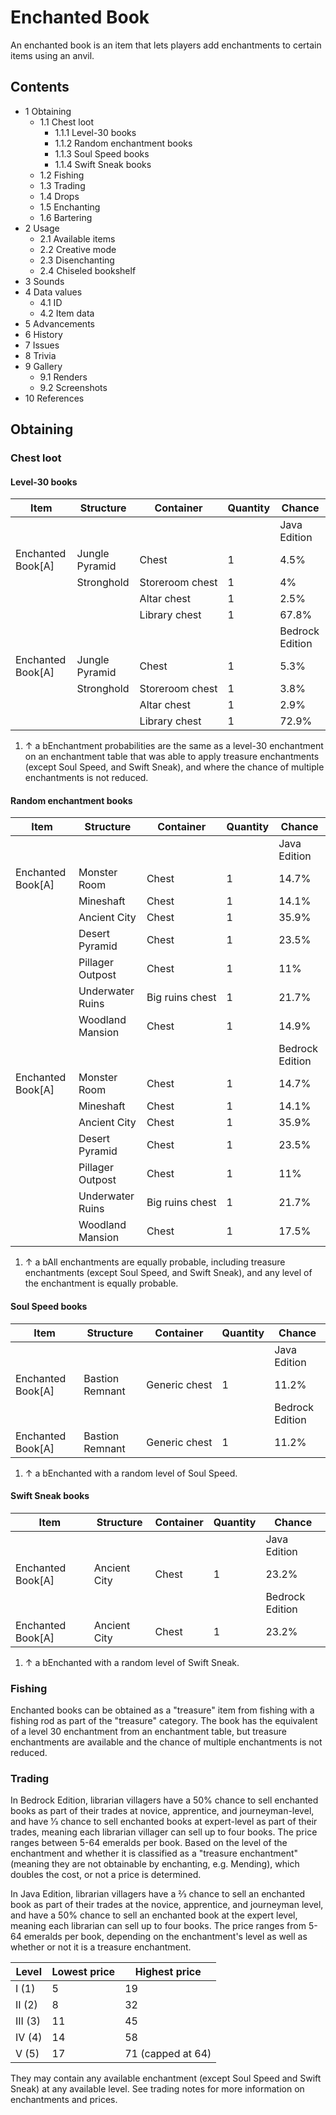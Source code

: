 # Enchanted Book
An enchanted book is an item that lets players add enchantments to certain items using an anvil.

## Contents
- 1 Obtaining
	- 1.1 Chest loot
		- 1.1.1 Level-30 books
		- 1.1.2 Random enchantment books
		- 1.1.3 Soul Speed books
		- 1.1.4 Swift Sneak books
	- 1.2 Fishing
	- 1.3 Trading
	- 1.4 Drops
	- 1.5 Enchanting
	- 1.6 Bartering
- 2 Usage
	- 2.1 Available items
	- 2.2 Creative mode
	- 2.3 Disenchanting
	- 2.4 Chiseled bookshelf
- 3 Sounds
- 4 Data values
	- 4.1 ID
	- 4.2 Item data
- 5 Advancements
- 6 History
- 7 Issues
- 8 Trivia
- 9 Gallery
	- 9.1 Renders
	- 9.2 Screenshots
- 10 References

## Obtaining
### Chest loot
#### Level-30 books
| Item              | Structure      | Container       | Quantity | Chance          |
|-------------------|----------------|-----------------|----------|-----------------|
|                   |                |                 |          | Java Edition    |
| Enchanted Book[A] | Jungle Pyramid | Chest           | 1        | 4.5%            |
|                   | Stronghold     | Storeroom chest | 1        | 4%              |
|                   |                | Altar chest     | 1        | 2.5%            |
|                   |                | Library chest   | 1        | 67.8%           |
|                   |                |                 |          | Bedrock Edition |
| Enchanted Book[A] | Jungle Pyramid | Chest           | 1        | 5.3%            |
|                   | Stronghold     | Storeroom chest | 1        | 3.8%            |
|                   |                | Altar chest     | 1        | 2.9%            |
|                   |                | Library chest   | 1        | 72.9%           |

1. ↑ a bEnchantment probabilities are the same as a level-30 enchantment on an enchantment table that was able to apply treasure enchantments (except Soul Speed, and Swift Sneak), and where the chance of multiple enchantments is not reduced.

#### Random enchantment books
| Item              | Structure        | Container       | Quantity | Chance          |
|-------------------|------------------|-----------------|----------|-----------------|
|                   |                  |                 |          | Java Edition    |
| Enchanted Book[A] | Monster Room     | Chest           | 1        | 14.7%           |
|                   | Mineshaft        | Chest           | 1        | 14.1%           |
|                   | Ancient City     | Chest           | 1        | 35.9%           |
|                   | Desert Pyramid   | Chest           | 1        | 23.5%           |
|                   | Pillager Outpost | Chest           | 1        | 11%             |
|                   | Underwater Ruins | Big ruins chest | 1        | 21.7%           |
|                   | Woodland Mansion | Chest           | 1        | 14.9%           |
|                   |                  |                 |          | Bedrock Edition |
| Enchanted Book[A] | Monster Room     | Chest           | 1        | 14.7%           |
|                   | Mineshaft        | Chest           | 1        | 14.1%           |
|                   | Ancient City     | Chest           | 1        | 35.9%           |
|                   | Desert Pyramid   | Chest           | 1        | 23.5%           |
|                   | Pillager Outpost | Chest           | 1        | 11%             |
|                   | Underwater Ruins | Big ruins chest | 1        | 21.7%           |
|                   | Woodland Mansion | Chest           | 1        | 17.5%           |

1. ↑ a bAll enchantments are equally probable, including treasure enchantments (except Soul Speed, and Swift Sneak), and any level of the enchantment is equally probable.

#### Soul Speed books
| Item              | Structure       | Container     | Quantity | Chance          |
|-------------------|-----------------|---------------|----------|-----------------|
|                   |                 |               |          | Java Edition    |
| Enchanted Book[A] | Bastion Remnant | Generic chest | 1        | 11.2%           |
|                   |                 |               |          | Bedrock Edition |
| Enchanted Book[A] | Bastion Remnant | Generic chest | 1        | 11.2%           |

1. ↑ a bEnchanted with a random level of Soul Speed.

#### Swift Sneak books
| Item              | Structure    | Container | Quantity | Chance          |
|-------------------|--------------|-----------|----------|-----------------|
|                   |              |           |          | Java Edition    |
| Enchanted Book[A] | Ancient City | Chest     | 1        | 23.2%           |
|                   |              |           |          | Bedrock Edition |
| Enchanted Book[A] | Ancient City | Chest     | 1        | 23.2%           |

1. ↑ a bEnchanted with a random level of Swift Sneak.

### Fishing
Enchanted books can be obtained as a "treasure" item from fishing with a fishing rod as part of the "treasure" category. The book has the equivalent of a level 30 enchantment from an enchantment table, but treasure enchantments are available and the chance of multiple enchantments is not reduced.

### Trading
In Bedrock Edition, librarian villagers have a 50% chance to sell enchanted books as part of their trades at novice, apprentice, and journeyman-level, and have 1⁄3 chance to sell enchanted books at expert-level as part of their trades, meaning each librarian villager can sell up to four books. The price ranges between 5-64 emeralds per book. Based on the level of the enchantment and whether it is classified as a "treasure enchantment" (meaning they are not obtainable by enchanting, e.g. Mending), which doubles the cost, or not a price is determined.

In Java Edition, librarian villagers have a 2⁄3 chance to sell an enchanted book as part of their trades at the novice, apprentice, and journeyman level, and have a 50% chance to sell an enchanted book at the expert level, meaning each librarian can sell up to four books. The price ranges from 5-64 emeralds per book, depending on the enchantment's level as well as whether or not it is a treasure enchantment.

| Level   | Lowest price | Highest price     |
|---------|--------------|-------------------|
| I (1)   | 5            | 19                |
| II (2)  | 8            | 32                |
| III (3) | 11           | 45                |
| IV (4)  | 14           | 58                |
| V (5)   | 17           | 71 (capped at 64) |

They may contain any available enchantment (except Soul Speed and Swift Sneak) at any available level. See trading notes for more information on enchantments and prices.

